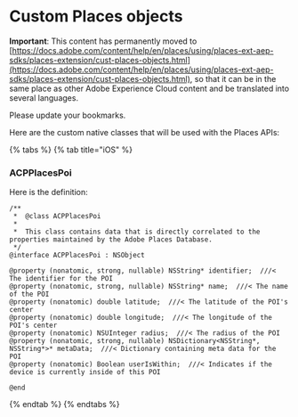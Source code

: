 # Custom Places objects

**Important**: This content has permanently moved to [https://docs.adobe.com/content/help/en/places/using/places-ext-aep-sdks/places-extension/cust-places-objects.html](https://docs.adobe.com/content/help/en/places/using/places-ext-aep-sdks/places-extension/cust-places-objects.html), so that it can be in the same place as other Adobe Experience Cloud content and be translated into several languages.

Please update your bookmarks.

Here are the custom native classes that will be used with the Places APIs:

{% tabs %}
{% tab title="iOS" %}
### ACPPlacesPoi

Here is the definition:

```text
/**
 *  @class ACPPlacesPoi
 *
 *  This class contains data that is directly correlated to the properties maintained by the Adobe Places Database.
 */
@interface ACPPlacesPoi : NSObject

@property (nonatomic, strong, nullable) NSString* identifier;  ///< The identifier for the POI
@property (nonatomic, strong, nullable) NSString* name;  ///< The name of the POI
@property (nonatomic) double latitude;  ///< The latitude of the POI's center
@property (nonatomic) double longitude;  ///< The longitude of the POI's center
@property (nonatomic) NSUInteger radius;  ///< The radius of the POI
@property (nonatomic, strong, nullable) NSDictionary<NSString*, NSString*>* metaData;  ///< Dictionary containing meta data for the POI
@property (nonatomic) Boolean userIsWithin;  ///< Indicates if the device is currently inside of this POI

@end
```
{% endtab %}
{% endtabs %}

